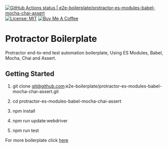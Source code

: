 [![GitHub Actions status | e2e-boilerplate/protractor-es-modules-babel-mocha-chai-assert](https://github.com/e2e-boilerplate/protractor-es-modules-babel-mocha-chai-assert/workflows/protractor-es-modules-babel-mocha-chai-assert/badge.svg)](https://github.com/e2e-boilerplate/protractor-es-modules-babel-mocha-chai-assert/actions?workflow=protractor-es-modules-babel-mocha-chai-assert) [![License: MIT](https://img.shields.io/badge/License-MIT-yellow.svg)](https://opensource.org/licenses/MIT) [![Buy Me A Coffee](https://img.shields.io/badge/buy-me%20coffee-orange)](https://www.buymeacoffee.com/xgirma)
    
# Protractor Boilerplate
    
Protractor end-to-end test automation boilerplate, Using ES Modules, Babel, Mocha, Chai and Assert.
    
## Getting Started
    
1. git clone git@github.com:e2e-boilerplate/protractor-es-modules-babel-mocha-chai-assert.git
    
2. cd protractor-es-modules-babel-mocha-chai-assert
    
3. npm install
    
4. npm run update:webdriver
    
5. npm run test
        
    
For more boilerplate click [here](https://github.com/e2e-boilerplate/utils/blob/master/docs/implemented.md)